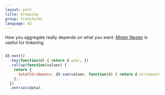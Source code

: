 ```yaml
---
layout: post
title: Grouping
group: transforms
language: d3
---
```

How you aggregate really depends on what you want. [Mister Nester](http://bl.ocks.org/shancarter/raw/4748131/) is useful for tinkering.

```javascript

d3.nest()
  .key(function(d) { return d.year; })
  .rollup(function(values) {
    return {
      totalStrikeouts: d3.sum(values, function(d) { return d.strikeouts })
    };
  })
  .entries(data);
```
